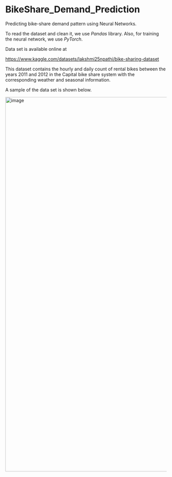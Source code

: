 # BikeShare_Demand_Prediction
Predicting bike-share demand pattern using Neural Networks. 

To read the dataset and clean it, we use *Pandas* library. Also, for training the neural network, we use *PyTorch*.

Data set is available online at 

https://www.kaggle.com/datasets/lakshmi25npathi/bike-sharing-dataset

This dataset contains the hourly and daily count of rental bikes between the years 2011 and 2012 in the Capital bike share system with the corresponding weather and seasonal information.

A sample of the data set is shown below.

<img width="1167" alt="image" src="https://user-images.githubusercontent.com/37718565/162546833-acf04934-c4d4-44bf-9dd0-a8f4f1a9ce66.png">
